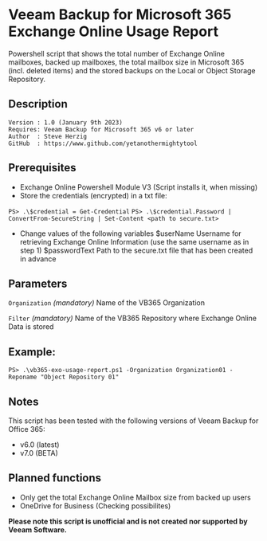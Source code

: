 # Veeam Backup for Microsoft 365 Exchange Online Usage Report
Powershell script that shows the total number of Exchange Online mailboxes, backed up mailboxes, the total mailbox size in Microsoft 365 (incl. deleted items) and the stored backups on the Local or Object Storage Repository.

## Description
~~~~
Version : 1.0 (January 9th 2023)
Requires: Veeam Backup for Microsoft 365 v6 or later
Author  : Steve Herzig
GitHub  : https://www.github.com/yetanothermightytool
~~~~

## Prerequisites

- Exchange Online Powershell Module V3 (Script installs it, when missing)
- Store the credentials (encrypted) in a txt file:

`PS> .\$credential = Get-Credential`
`PS> .\$credential.Password | ConvertFrom-SecureString | Set-Content <path to secure.txt>`

- Change values of the following variables
$userName             Username for retrieving Exchange Online Information (use the same username as in step 1)
$passwordText         Path to the secure.txt file that has been created in advance

## Parameters
`Organization`
_(mandatory)_ Name of the VB365 Organization

`Filter`
_(mandatory)_ Name of the VB365 Repository where Exchange Online Data is stored
  
## Example: 

`PS> .\vb365-exo-usage-report.ps1 -Organization Organization01 -Reponame "Object Repository 01"`  
  
## Notes

This script has been tested with the following versions of Veeam Backup for Office 365:
  - v6.0 (latest)
  - v7.0 (BETA)

## Planned functions

- Only get the total Exchange Online Mailbox size from backed up users
- OneDrive for Business (Checking possibilites)

**Please note this script is unofficial and is not created nor supported by Veeam Software.**
